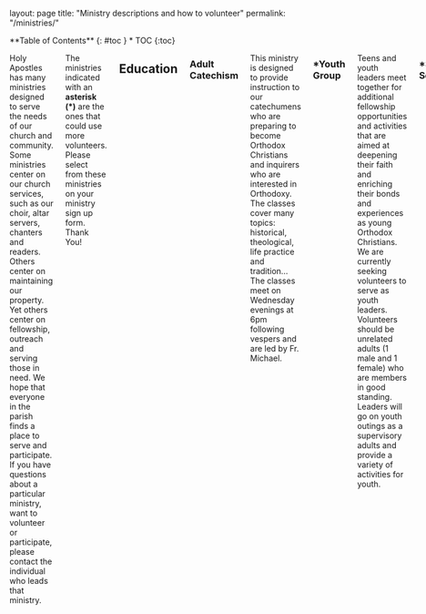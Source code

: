 layout: page
title: "Ministry descriptions and how to volunteer"
permalink: "/ministries/"

<div class="row">

<div class="medium-4 medium-push-8 columns" markdown="1">
<div class="panel radius" markdown="1">
**Table of Contents**
{: #toc }
* TOC
{:toc}
</div>
</div><!-- /.medium-4.columns -->

<div class="medium-8 medium-pull-4 columns" markdown="1">


Holy Apostles has many ministries designed to serve the needs of our church and community. Some ministries center on our church services, such as our choir, altar servers, chanters and readers. Others center on maintaining our property. Yet others center on fellowship, outreach and serving those in need.  We hope that everyone in the parish finds a place to serve and participate. If you have questions about a particular ministry, want to volunteer or participate, please contact the individual who leads that ministry.

The ministries indicated with an **asterisk (*)** are the ones that could use more volunteers. Please select from these ministries on your ministry sign up form. Thank You!

## Education

### Adult Catechism
This ministry is designed to provide instruction to our catechumens who are preparing to become Orthodox Christians and inquirers who are interested in Orthodoxy. The classes cover many topics: historical, theological, life practice and tradition… The classes meet on Wednesday evenings at 6pm following vespers and are led by Fr. Michael.

### *Youth Group
Teens and youth leaders meet together for additional fellowship opportunities and activities that are aimed at deepening their faith and enriching their bonds and experiences as young Orthodox Christians. We are currently seeking volunteers to serve as youth leaders. Volunteers should be unrelated adults (1 male and 1 female) who are members in good standing. Leaders will go on youth outings as a supervisory adults and provide a variety of activities for youth. 

### *Sunday School
During the school year, each Sunday after the fellowship meal, our children go to Sunday School classes, with a break during the summer months. Volunteers serve as Sunday School Director, teachers, and classroom assistants. Dn. Alex Ivkin is our current Sunday School Director and we can always use more assistance with teaching our youth!


## Administration

### *Newsletter
Every month Holy Apostles distributes our newsletter. Volunteers serve as editor or assist the editor with creating and publishing the parish newsletter. Tasks involved in creating the newsletter include news gathering, layout, graphic design, writing faith related articles, book reviews, movie reviews, recipe sharing, photography and art submissions, and more. Our current editor is Tazsa Wells and she is always happy to receive and publish submissions from the parish community and beyond. Please consider contributing a monthly column in the newsletter!

### Fundraising
Occasionally Holy Apostles holds various events and drives to raise funds for special projects. Volunteers engage in event planning, event management and activities, food preparation and service, seek event underwriting and sponsors and other fundraising activities.

### Parish Council
Holy Apostles business is managed by an elected group of leaders who become members of the Parish Council for fixed terms. To serve on the Parish Council, one must be approved by the parish priest for nomination, and be placed on the ballot by the sitting Parish Council. The ballot is presented at the annual parish business meeting, and those with the highest number of votes are elected.

## Liturgical

Please note: Ministries that involve the Liturgy and church services may require pastoral approval and training. Examples include altar servers, readers, adult choir members, and chanters.

### Altar Server/Acolyte
During Liturgy a group of men and boys serve the needs of the Altar under the direction of the clergy. Volunteers are willing to undergo training and to be scheduled to serve during services throughout the year. Leonid Kovalenko is the leader of this ministry and the priest must grant his blessing for new altar servers to begin serving.

### Chanter
During services it is our tradition to chant – musically intone – liturgical hymnody. Volunteers are willing to learn prescribed chanting tradition and convention, and to be scheduled to chant at church services throughout the year. 

### Reader
During church services, appointed scriptures and other texts are read by a Reader according to the Liturgical calendar under the direction of the clergy. A Reader is a man of good character who has been accepted into the minor clerical order through tonsure by a diocesan bishop, setting him to read in services, including the Divine Liturgy. If a man is interested in this ministry, he must seek approval from his priest to begin preparation and study for the office. 

### Choir
During Liturgy, weddings and funerals, the adult choir members sing hymnody under the direction of the choir director. Those seeking to sing in the choir must sing music and learn basic hymnody used frequently in the choir. They also must be willing to participate in choir rehearsals, continuously learn choir music and participate in church services as a choir member. Please contact our choir director, Nika Cable to learn more.

### *Prosphora Baker
Prosphora, a special bread used for communion, is required at each Liturgy. Volunteers make sure prosphora is provided for liturgy without fail. Volunteers prayerfully bake the prosphora and make sure it is delivered in a timely manner before Liturgy. Training is needed to properly and prayerfully bake the prosphora. Fr. Michael and Vera Ayzina coordinate with other prosphora bakers to produce these gifts for our holy services. 

### *Flowers
On various days throughout the year we decorate icons and the temple with flowers – most memorable are days like Palm Sunday and Pascha. Other days it may just be a vase of flowers and a garland draped over an icon. Volunteers are scheduled to assist in acquiring and arranging flowers for major feasts and other times flowers are needed during church services. Diana Didyk and Olga Ivkin are the leaders of this ministry and they could use some assistance.

## Building and grounds

### *Building Improvement
The Holy Apostles Church building and grounds are in need of ongoing upkeep. Volunteers help with regular preventative maintenance, as well as repairs and improvements - plumbing, electrical, roofing, painting and exterior/internal repairs. In addition, there are always janitorial needs. Contact Dn. Alexei Kojenov if you are able and willing to help with building improvements.

### Sunday Stewardship Teams
Formerly known as clean-up teams, the Sunday Stewardship Teams will work best with full participation by all regularly attending, able bodied parishioners who are not otherwise engaged in another ministry during the time of volunteer service. Sunday Stewardship Team members will be responsible for playground supervision and cleanup after the fellowship meal. There are four Sunday Stewardship Teams and each team will have a Team Leader. The Team Leader will ensure that all tasks and roles are fulfilled for the assigned Sunday. Each Sunday Stewardship Team will have a backup team; this will be the team assigned two weeks away (for example, the backup for first Sunday's Stewardship Team will be the one assigned to the Third Sunday). This will work well if people continue to notify the group when they are going to be absent ahead of time allowing a volunteer to step up and it will also work when there is no advance notification because the members of the backup team will be aware that it's their backup day and will be prepared to fill in.

### *Coffee and the Grounds
Our property is enhanced with beautiful flowers, shrubs and trees. A great deal of work is needed on an ongoing basis to maintain the beauty of our grounds. Volunteer opportunities include: pruning, weeding, watering, mulching, grass cutting, picking up garbage and debris, minor repairs to fencing, equipment, and garden beds in addition to planting flowers and bulbs. Sophia Burkett is the leader for this ministry and she is seeking 3 more volunteers for the meetings that take place on first and third Sundays.

## Fellowship and outreach

### Charitable Works

#### Grab 'N' Go Bags For Homeless
Holy Apostles volunteers prepare care packages for the homeless by collecting useful items and assembling them into gallon sized zipper bags to pass out to the needy.

#### Adopt a Family via Open House Ministries
Sponsor a family through the holidays by gifting items listed on their wish list. 

#### Orthodox Christians for Life
Volunteers organize Orthodox Christians to participate in memorials and walks for life, attend pro-life events, assist pro-life organizations, and participate in fundraising efforts for birth centers like Options 360's Baby Bottle Drive. We also engage in 40 Days for life prayer challenges and other prayerful movements to raise awareness about the sanctity of life.


### *Hospitality
Members of the Holy Apostles hospitality team are the ones who procure provisions for the church including coffees, teas, milks, cleaning supplies, paper goods, and other items needed for fellowship meals and special occasions or events. They are also the ones who put the coffee and hot water on in the mornings before liturgy and set out the dishes and utensils for the meals. They also assist the hospitality teams of other churches in combined church gatherings. The hospitality team leaders are Elena Kojenova and Silouani Perez. It would be good for more people to sign up to this ministry.


### *Visitation
Volunteers for this ministry visit people who are sick or shut-ins. Currently visitation is informal in the parish, but we seek a leader who would organize and lead this ministry, and organize not only visits, but supportive services for those needing transportation to appointments, help getting groceries or other needs they are unable to perform. 

### *Visitor Welcoming
Volunteers greet newcomers and make them feel welcome at Holy Apostles. They offer literature on Orthodoxy, and encourage visitors to stay for the fellowship meal and sit and visit with them and introduce them to others. This ministry has been informal but we hope it will become more organized under the leadership of a volunteer. 

### *Meals for the Sick & New Mothers
We have a Coordinator who works to make sure that those who are sick or are new mothers are provided meals while they are recovering. Volunteers work with the Coordinator to cook meals and arrange for delivery. Emmelia Beckel is the leader of this ministry and it would be nice for her to have more assistance.

### *Bookstore
The Holy Apostles bookstore will offer books and other Orthodox items as an outreach ministry. Volunteers will assist customers after Liturgy each Sunday morning, when the store is open. The store will be located in the Cry Room. Please contact parish council for more info on volunteering.   

### *Lending Library
The Holy Apostles Lending Library is on the 2nd story split between the central class area and the first classroom at the top of the stairs. Our Church Library is a wonderful resource for those wishing to learn more about our Orthodox Christian Faith. Its collection also includes many classical and contemporary books. In addition we also have digital resources such as dvds and cds. We need a few volunteers to help get the library organized and to maintain the borrowing records. 

### Sisterhood
We welcome volunteers who have the desire to get this ministry going to organize women's activities for deepening their faith and enriching their lives as Orthodox Christian women. 

### Brotherhood
We welcome volunteers who have the desire to get this ministry going to organize men's activities for deepening their faith and enriching their lives as Orthodox Christian men.

### Information Technology
The parish has a website and a Facebook page, uses electronic mailing lists for intra-parish communication, an online calendar for scheduling, and other online and offline tools, such as the internet connection, printer/copier and desktop computer at the church. Volunteers support active online presence by posting Facebook updates, maintaining the website and other informational assets. Some activities do not require any specialized knowledge or training. Contact Dn. Alexei Kojenov if you are willing to learn more or can provide IT assistance.


</div><!-- /.medium-8.columns -->

</div><!-- /.row -->
